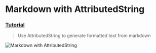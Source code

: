  # Markdown with AttributedString
 ### [Tutorial](https://designcode.io/swiftui-handbook-markdown-attributed-string)
> Use AttributedString to generate formatted text from markdown

![Markdown with AttributedString](https://github.com/mrgsdev/DesignCode/assets/157994617/dcd53405-50a8-4808-aff5-66bcd68bcb90)
 